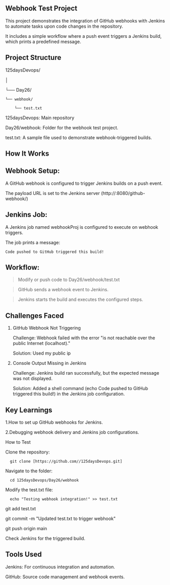 Webhook Test Project
----------------

This project demonstrates the integration of GitHub webhooks with Jenkins to automate tasks upon code changes in the repository. 

It includes a simple workflow where a push event triggers a Jenkins build, which prints a predefined message.

Project Structure
----------------

125daysDevops/

│

└── Day26/

    └── webhook/

        └── test.txt


125daysDevops: Main repository

Day26/webhook: Folder for the webhook test project.

test.txt: A sample file used to demonstrate webhook-triggered builds.

How It Works
----------------

Webhook Setup:
----------------

A GitHub webhook is configured to trigger Jenkins builds on a push event.

The payload URL is set to the Jenkins server (http://<my public ip>:8080/github-webhook/)

Jenkins Job:
----------------

A Jenkins job named webhookProj is configured to execute on webhook triggers.

The job prints a message:

    Code pushed to GitHub triggered this build!

Workflow:
----------------

> Modify or push code to Day26/webhook/test.txt

> GitHub sends a webhook event to Jenkins.

> Jenkins starts the build and executes the configured steps.

Challenges Faced
----------------

1. GitHub Webhook Not Triggering

    Challenge: Webhook failed with the error "is not reachable over the public Internet (localhost)."

    Solution: Used my public ip

2. Console Output Missing in Jenkins

    Challenge: Jenkins build ran successfully, but the expected message was not displayed.

    Solution: Added a shell command (echo Code pushed to GitHub triggered this build!) in the Jenkins job configuration.

Key Learnings
----------------

1.How to set up GitHub webhooks for Jenkins.

2.Debugging webhook delivery and Jenkins job configurations.

How to Test

  Clone the repository:

      git clone [https://github.com//125daysDevops.git]

  Navigate to the folder:

      cd 125daysDevops/Day26/webhook

  Modify the test.txt file:

      echo "Testing webhook integration!" >> test.txt

git add test.txt

git commit -m "Updated test.txt to trigger webhook"

git push origin main

Check Jenkins for the triggered build.

Tools Used
----------------

  Jenkins: For continuous integration and automation.

  GitHub: Source code management and webhook events.










